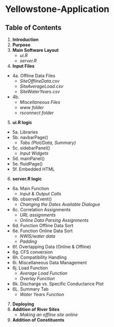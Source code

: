 # Yellowstone-Application

## Table of Contents

1.	**Introduction**
2.	**Purpose**
3.	**Main Software Layout**
     * *ui.R*
     * *server.R*
4.	**Input Files**
   - 4a. Offline Data Files
	    * *SiteOfflineData.csv*
	    * *SiteAverageLoad.csv*
	    * *SiteWaterYears.csv*
   - 4b. 
      * *Miscellaneous Files*
      * *www folder*
      * *rsconnect folder*
5.	**ui.R logic**
   - 5a. Libraries
   - 5b. navbarPage()
      * *Tabs (Plot/Data, Summary)*
   - 5c. sidebarPanel()
      * *Input Widgets*
   - 5d. mainPanel()
   - 5e. fluidPage()
   - 5f. Embedded HTML 

6.	**server.R logic**
   - 6a. Main Function
     * *Input & Output Calls*
   - 6b. observeEvent()
      * *Changing the Dates Available Dialogue*
   - 6c. Correlation Assignments
     * *URL assignments*
     * *Online Data Parsing Assignments*
   - 6d. Function Offline Data Sort
   - 6e. Function Online Data Sort
     * *NWIS/water data*
     * *Padding*
   - 6f. Overlapping Data (Online & Offline)
   - 6g. CFS conversion 
   - 6h. Compatibility Handling
   - 6i. Miscellaneous Data Management 
   - 6j. Load Function
     * *Average Load Function*
     * *Overlay Function*
   - 6k. Discharge vs. Specific Conductance Plot
   - 6L. Summary Tab
     * *Water Years Function*
7.	**Deploying**
8.	**Addition of River Sites**
     * *Making an offline site online*
9. **Addition of Constituents**

